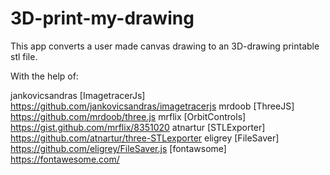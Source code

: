 # 3D-print-my-drawing

This app converts a user made canvas drawing to an 3D-drawing printable stl file.

With the help of:

jankovicsandras [ImagetracerJs] https://github.com/jankovicsandras/imagetracerjs
mrdoob          [ThreeJS]       https://github.com/mrdoob/three.js
mrflix          [OrbitControls] https://gist.github.com/mrflix/8351020
atnartur        [STLExporter]   https://github.com/atnartur/three-STLexporter
eligrey         [FileSaver]     https://github.com/eligrey/FileSaver.js
                [fontawsome]    https://fontawesome.com/
